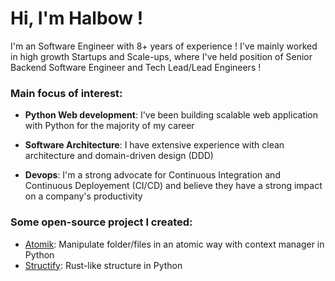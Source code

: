 
# Hi, I'm Halbow !

I'm an Software Engineer with 8+ years of experience ! I've mainly worked in high growth Startups
and Scale-ups, where I've held position of Senior Backend Software Engineer and Tech Lead/Lead Engineers !

### Main focus of interest:

- **Python Web development**: I've been building scalable web application with Python for the majority of my career

- **Software Architecture**: I have extensive experience with clean architecture and domain-driven design (DDD)

- **Devops**: I'm a strong advocate for Continuous Integration and Continuous Deployement (CI/CD) and believe they have a strong impact on a company's productivity

### Some open-source project I created:

- [Atomik](https://github.com/halbow/atomik): Manipulate folder/files in an atomic way with context manager in Python
- [Structify](https://github.com/halbow/structify): Rust-like structure in Python 

